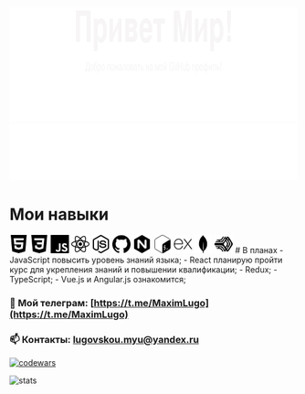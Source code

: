 <img height="200" width="850" src="https://github.com/Lugovskoy-Maxim/Lugovskoy-Maxim/blob/main/icon/HelloWorld.svg" />
<img height="100" width="850" src="https://github.com/Lugovskoy-Maxim/Lugovskoy-Maxim/blob/main/icon/web-dev.svg" />


# Мои навыки

<!-- | Frontend  | Backend | APL & Other |
| ------------- | ------------- | ------------- |
| <img height="32" width="32" src="https://github.com/Lugovskoy-Maxim/Lugovskoy-Maxim/blob/main/icon/html5.svg" /> *HTML*  | <img height="32" width="32" src="https://github.com/Lugovskoy-Maxim/Lugovskoy-Maxim/blob/main/icon/express.svg" /> *Express.js* | <img height="32" width="32" src="https://github.com/Lugovskoy-Maxim/Lugovskoy-Maxim/blob/main/icon/javascript.svg" /> *JavaScript*  |
| <img height="32" width="32" src="https://github.com/Lugovskoy-Maxim/Lugovskoy-Maxim/blob/main/icon/css3.svg" /> *CSS* | <img height="32" width="32" src="https://github.com/Lugovskoy-Maxim/Lugovskoy-Maxim/blob/main/icon/nginx.svg" /> *Nginx* | <img height="32" width="32" src="https://github.com/Lugovskoy-Maxim/Lugovskoy-Maxim/blob/main/icon/nodedotjs.svg" /> *NodeJS*  |
| <img height="32" width="32" src="https://github.com/Lugovskoy-Maxim/Lugovskoy-Maxim/blob/main/icon/react.svg" /> *React* | <img height="32" width="32" src="https://github.com/Lugovskoy-Maxim/Lugovskoy-Maxim/blob/main/icon/pm2.svg" /> *PM2*  | <img height="32" width="32" src="https://github.com/Lugovskoy-Maxim/Lugovskoy-Maxim/blob/main/icon/github.svg" /> *Github*  |
|    | <img height="32" width="32" src="https://github.com/Lugovskoy-Maxim/Lugovskoy-Maxim/blob/main/icon/mongodb.svg" /> *Mongo DB*  | <img height="32" width="32" src="https://github.com/Lugovskoy-Maxim/Lugovskoy-Maxim/blob/main/icon/gnubash.svg" /> *Bash* | -->


<img height="32" width="32" src="https://github.com/Lugovskoy-Maxim/Lugovskoy-Maxim/blob/main/icon/html5.svg" />
<img height="32" width="32" src="https://github.com/Lugovskoy-Maxim/Lugovskoy-Maxim/blob/main/icon/css3.svg" />
<img height="32" width="32" src="https://github.com/Lugovskoy-Maxim/Lugovskoy-Maxim/blob/main/icon/javascript.svg" />
<img height="32" width="32" src="https://github.com/Lugovskoy-Maxim/Lugovskoy-Maxim/blob/main/icon/react.svg" />
<img height="32" width="32" src="https://github.com/Lugovskoy-Maxim/Lugovskoy-Maxim/blob/main/icon/nodedotjs.svg" />
<img height="32" width="32" src="https://github.com/Lugovskoy-Maxim/Lugovskoy-Maxim/blob/main/icon/github.svg" />
<img height="32" width="32" src="https://github.com/Lugovskoy-Maxim/Lugovskoy-Maxim/blob/main/icon/nginx.svg" />
<img height="32" width="32" src="https://github.com/Lugovskoy-Maxim/Lugovskoy-Maxim/blob/main/icon/gnubash.svg" />
<img height="32" width="32" src="https://github.com/Lugovskoy-Maxim/Lugovskoy-Maxim/blob/main/icon/express.svg" />
<img height="32" width="32" src="https://github.com/Lugovskoy-Maxim/Lugovskoy-Maxim/blob/main/icon/mongodb.svg" />
<img height="32" width="32" src="https://github.com/Lugovskoy-Maxim/Lugovskoy-Maxim/blob/main/icon/pm2.svg" />
#  В планах
- JavaScript повысить уровень знаний языка;
- React планирую пройти курс для укрепления знаний и повышении квалификации;
- Redux;
- TypeScript;
- Vue.js и Angular.js ознакомится;

### 💬 Мой телеграм: [https://t.me/MaximLugo](https://t.me/MaximLugo)
### 📫 Контакты: lugovskou.myu@yandex.ru

[![codewars](https://www.codewars.com/users/Lugovskoy-Maxim/badges/large)](https://www.codewars.com/users/Lugovskoy-Maxim/)

![stats](https://komarev.com/ghpvc/?username=Lugovskoy-Maxim)


